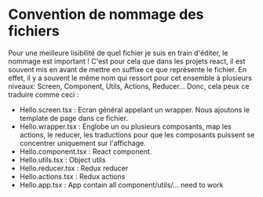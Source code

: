 
# Convention de nommage des fichiers

Pour une meilleure lisibilité de quel fichier je suis en train d'éditer, le nommage est important !
C'est pour cela que dans les projets react, il est souvent mis en avant de mettre en suffixe ce que représente le fichier.
En effet, il y a souvent le même nom qui ressort pour cet ensemble à plusieurs niveaux: Screen, Component, Utils, Actions, Reducer...
Donc, cela peux ce traduire comme ceci :

- Hello.screen.tsx : Ecran général appelant un wrapper. Nous ajoutons le template de page dans ce fichier.
- Hello.wrapper.tsx : Englobe un ou plusieurs composants, map les actions, le reducer, les traductions pour que les composants puissent se concentrer uniquement sur l'affichage.
- Hello.component.tsx : React component.
- Hello.utils.tsx : Object utils
- Hello.reducer.tsx : Redux reducer
- Hello.actions.tsx : Redux actions
- Hello.app.tsx : App contain all component/utils/... need to work
